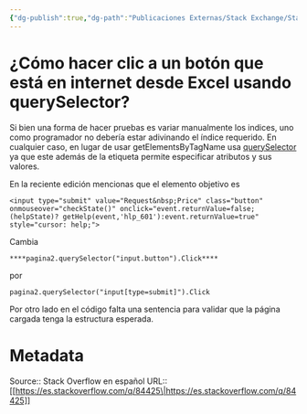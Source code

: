 ```yaml
---
{"dg-publish":true,"dg-path":"Publicaciones Externas/Stack Exchange/Stack Overflow en español/es.stackoverflow.com-84425.md","permalink":"/publicaciones-externas/stack-exchange/stack-overflow-en-espanol/es-stackoverflow-com-84425/","title":"¿Cómo hacer clic a un botón que está en internet desde Excel usando querySelector?","hide":true,"noteIcon":"default","created":"2024-04-03T12:49:10.354-06:00","updated":"2024-04-05T16:43:51.677-06:00"}
---
```


# ¿Cómo hacer clic a un botón que está en internet desde Excel usando querySelector?

Si bien una forma de hacer pruebas es variar manualmente los indices, uno como programador no debería estar adivinando el índice requerido. En cualquier caso, en lugar de usar getElementsByTagName usa [querySelector][1] ya que este además de la etiqueta permite especificar atributos y sus valores.

En la reciente edición mencionas que el elemento objetivo es

    <input type="submit" value="Request&nbsp;Price" class="button" onmouseover="checkState()" onclick="event.returnValue=false;(helpState)? getHelp(event,'hlp_601'):event.returnValue=true" style="cursor: help;">

Cambia

    ****pagina2.querySelector("input.button").Click****

por

    pagina2.querySelector("input[type=submit]").Click

Por otro lado en el código falta una sentencia para validar que la página cargada tenga la estructura esperada.


  [1]: https://msdn.microsoft.com/en-us/library/cc288169(v=vs.85).aspx

# Metadata
Source:: Stack Overflow en español
URL:: [[https://es.stackoverflow.com/q/84425\|https://es.stackoverflow.com/q/84425]]

